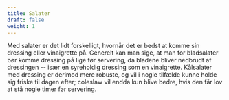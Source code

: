 ```yaml
---
title: Salater
draft: false
weight: 1
---
```

Med salater er det lidt forskelligt, hvornår det er bedst at komme sin
dressing eller vinaigrette på. Generelt kan man sige, at man for
bladsalater bør komme dressing på lige før servering, da bladene bliver
nedbrudt af dressingen -- især en syreholdig dressing som en
vinaigrette. Kålsalater med dressing er derimod mere robuste, og vil i
nogle tilfælde kunne holde sig friske til dagen efter; coleslaw vil
endda kun blive bedre, hvis den får lov at stå nogle timer før
servering.
